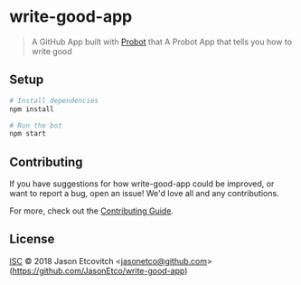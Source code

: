 # write-good-app

> A GitHub App built with [Probot](https://probot.github.io) that A Probot App that tells you how to write good

## Setup

```sh
# Install dependencies
npm install

# Run the bot
npm start
```

## Contributing

If you have suggestions for how write-good-app could be improved, or want to report a bug, open an issue! We'd love all and any contributions.

For more, check out the [Contributing Guide](CONTRIBUTING.md).

## License

[ISC](LICENSE) © 2018 Jason Etcovitch &lt;jasonetco@github.com&gt; (https://github.com/JasonEtco/write-good-app)
